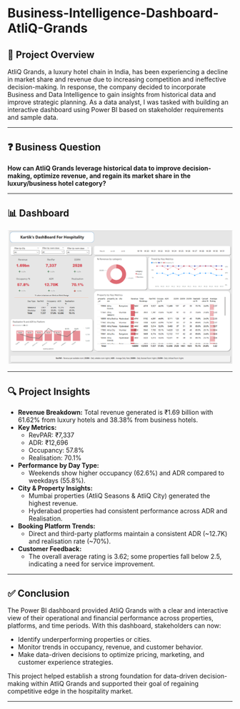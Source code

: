# Business-Intelligence-Dashboard-AtliQ-Grands

## 📌 Project Overview

AtliQ Grands, a luxury hotel chain in India, has been experiencing a decline in market share and revenue due to increasing competition and ineffective decision-making. In response, the company decided to incorporate Business and Data Intelligence to gain insights from historical data and improve strategic planning. As a data analyst, I was tasked with building an interactive dashboard using Power BI based on stakeholder requirements and sample data.

---

## ❓ Business Question

**How can AtliQ Grands leverage historical data to improve decision-making, optimize revenue, and regain its market share in the luxury/business hotel category?**

---

## 📊 Dashboard

![Dashboard Screenshot](./kartik's%20Dashboard.png)

---

## 🔍 Project Insights

- **Revenue Breakdown:** Total revenue generated is ₹1.69 billion with 61.62% from luxury hotels and 38.38% from business hotels.
- **Key Metrics:** 
  - RevPAR: ₹7,337  
  - ADR: ₹12,696  
  - Occupancy: 57.8%  
  - Realisation: 70.1%
- **Performance by Day Type:**
  - Weekends show higher occupancy (62.6%) and ADR compared to weekdays (55.8%).
- **City & Property Insights:** 
  - Mumbai properties (AtliQ Seasons & AtliQ City) generated the highest revenue.
  - Hyderabad properties had consistent performance across ADR and Realisation.
- **Booking Platform Trends:** 
  - Direct and third-party platforms maintain a consistent ADR (~12.7K) and realisation rate (~70%).
- **Customer Feedback:**
  - The overall average rating is 3.62; some properties fall below 2.5, indicating a need for service improvement.

---

## ✅ Conclusion

The Power BI dashboard provided AtliQ Grands with a clear and interactive view of their operational and financial performance across properties, platforms, and time periods. With this dashboard, stakeholders can now:
- Identify underperforming properties or cities.
- Monitor trends in occupancy, revenue, and customer behavior.
- Make data-driven decisions to optimize pricing, marketing, and customer experience strategies.

This project helped establish a strong foundation for data-driven decision-making within AtliQ Grands and supported their goal of regaining competitive edge in the hospitality market.

---

